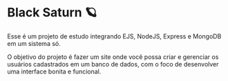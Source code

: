 # Black Saturn 🪐
Esse é um projeto de estudo integrando EJS, NodeJS, Express e MongoDB em um sistema só.

O objetivo do projeto é fazer um site onde você possa criar e gerenciar os usuários cadastrados em um banco de dados, com o foco de desenvolver uma interface bonita e funcional.
